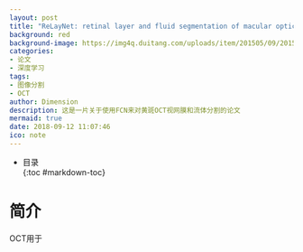 ```yaml
---
layout: post
title: "ReLayNet: retinal layer and fluid segmentation of macular optical coherence tomography using fully convolutional networks"
background: red
background-image: https://img4q.duitang.com/uploads/item/201505/09/20150509002834_HM5XR.thumb.700_0.png
categories:
- 论文
- 深度学习
tags:
- 图像分割
- OCT
author: Dimension
description: 这是一片关于使用FCN来对黄斑OCT视网膜和流体分割的论文
mermaid: true
date: 2018-09-12 11:07:46
ico: note
---
```


* 目录   
{:toc #markdown-toc}

# 简介
OCT用于
